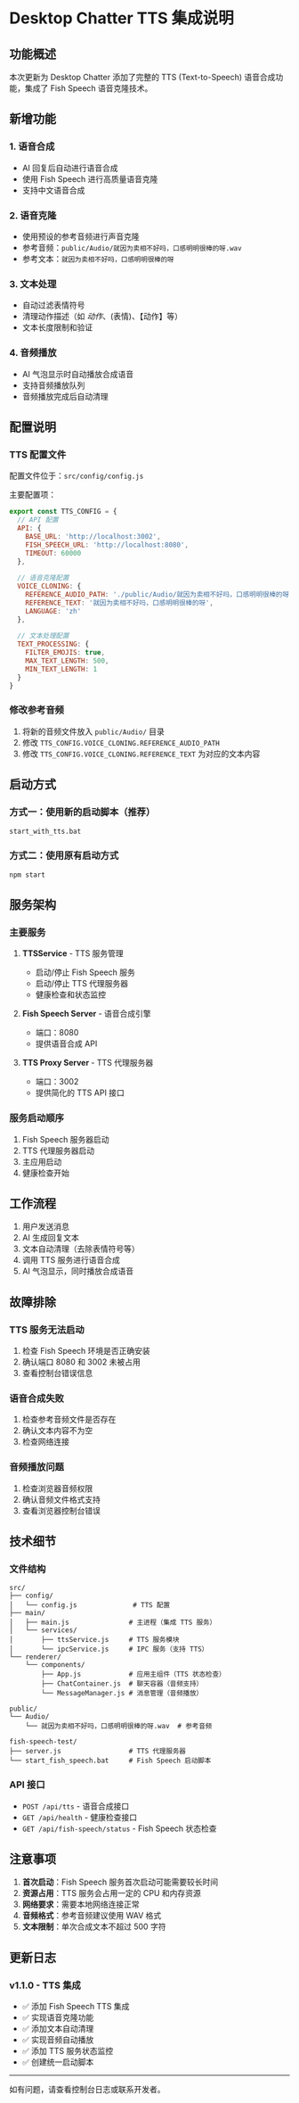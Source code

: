 # Desktop Chatter TTS 集成说明

## 功能概述

本次更新为 Desktop Chatter 添加了完整的 TTS (Text-to-Speech) 语音合成功能，集成了 Fish Speech 语音克隆技术。

## 新增功能

### 1. 语音合成
- AI 回复后自动进行语音合成
- 使用 Fish Speech 进行高质量语音克隆
- 支持中文语音合成

### 2. 语音克隆
- 使用预设的参考音频进行声音克隆
- 参考音频：`public/Audio/就因为卖相不好吗，口感明明很棒的呀.wav`
- 参考文本：`就因为卖相不好吗，口感明明很棒的呀`

### 3. 文本处理
- 自动过滤表情符号
- 清理动作描述（如 *动作*、(表情)、【动作】等）
- 文本长度限制和验证

### 4. 音频播放
- AI 气泡显示时自动播放合成语音
- 支持音频播放队列
- 音频播放完成后自动清理

## 配置说明

### TTS 配置文件
配置文件位于：`src/config/config.js`

主要配置项：
```javascript
export const TTS_CONFIG = {
  // API 配置
  API: {
    BASE_URL: 'http://localhost:3002',
    FISH_SPEECH_URL: 'http://localhost:8080',
    TIMEOUT: 60000
  },
  
  // 语音克隆配置
  VOICE_CLONING: {
    REFERENCE_AUDIO_PATH: './public/Audio/就因为卖相不好吗，口感明明很棒的呀.wav',
    REFERENCE_TEXT: '就因为卖相不好吗，口感明明很棒的呀',
    LANGUAGE: 'zh'
  },
  
  // 文本处理配置
  TEXT_PROCESSING: {
    FILTER_EMOJIS: true,
    MAX_TEXT_LENGTH: 500,
    MIN_TEXT_LENGTH: 1
  }
}
```

### 修改参考音频
1. 将新的音频文件放入 `public/Audio/` 目录
2. 修改 `TTS_CONFIG.VOICE_CLONING.REFERENCE_AUDIO_PATH`
3. 修改 `TTS_CONFIG.VOICE_CLONING.REFERENCE_TEXT` 为对应的文本内容

## 启动方式

### 方式一：使用新的启动脚本（推荐）
```bash
start_with_tts.bat
```

### 方式二：使用原有启动方式
```bash
npm start
```

## 服务架构

### 主要服务
1. **TTSService** - TTS 服务管理
   - 启动/停止 Fish Speech 服务
   - 启动/停止 TTS 代理服务器
   - 健康检查和状态监控

2. **Fish Speech Server** - 语音合成引擎
   - 端口：8080
   - 提供语音合成 API

3. **TTS Proxy Server** - TTS 代理服务器
   - 端口：3002
   - 提供简化的 TTS API 接口

### 服务启动顺序
1. Fish Speech 服务器启动
2. TTS 代理服务器启动
3. 主应用启动
4. 健康检查开始

## 工作流程

1. 用户发送消息
2. AI 生成回复文本
3. 文本自动清理（去除表情符号等）
4. 调用 TTS 服务进行语音合成
5. AI 气泡显示，同时播放合成语音

## 故障排除

### TTS 服务无法启动
1. 检查 Fish Speech 环境是否正确安装
2. 确认端口 8080 和 3002 未被占用
3. 查看控制台错误信息

### 语音合成失败
1. 检查参考音频文件是否存在
2. 确认文本内容不为空
3. 检查网络连接

### 音频播放问题
1. 检查浏览器音频权限
2. 确认音频文件格式支持
3. 查看浏览器控制台错误

## 技术细节

### 文件结构
```
src/
├── config/
│   └── config.js              # TTS 配置
├── main/
│   ├── main.js               # 主进程（集成 TTS 服务）
│   └── services/
│       ├── ttsService.js     # TTS 服务模块
│       └── ipcService.js     # IPC 服务（支持 TTS）
└── renderer/
    └── components/
        ├── App.js            # 应用主组件（TTS 状态检查）
        ├── ChatContainer.js  # 聊天容器（音频支持）
        └── MessageManager.js # 消息管理（音频播放）

public/
└── Audio/
    └── 就因为卖相不好吗，口感明明很棒的呀.wav  # 参考音频

fish-speech-test/
├── server.js                 # TTS 代理服务器
└── start_fish_speech.bat     # Fish Speech 启动脚本
```

### API 接口
- `POST /api/tts` - 语音合成接口
- `GET /api/health` - 健康检查接口
- `GET /api/fish-speech/status` - Fish Speech 状态检查

## 注意事项

1. **首次启动**：Fish Speech 服务首次启动可能需要较长时间
2. **资源占用**：TTS 服务会占用一定的 CPU 和内存资源
3. **网络要求**：需要本地网络连接正常
4. **音频格式**：参考音频建议使用 WAV 格式
5. **文本限制**：单次合成文本不超过 500 字符

## 更新日志

### v1.1.0 - TTS 集成
- ✅ 添加 Fish Speech TTS 集成
- ✅ 实现语音克隆功能
- ✅ 添加文本自动清理
- ✅ 实现音频自动播放
- ✅ 添加 TTS 服务状态监控
- ✅ 创建统一启动脚本

---

如有问题，请查看控制台日志或联系开发者。
